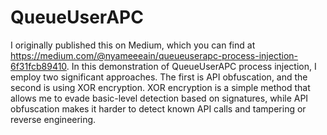 # QueueUserAPC
I originally published this on Medium, which you can find at https://medium.com/@nyameeeain/queueuserapc-process-injection-6f31fcb89410.
In this demonstration of QueueUserAPC process injection, I employ two significant approaches. The first is API obfuscation, and the second is using XOR encryption. XOR encryption is a simple method that allows me to evade basic-level detection based on signatures, while API obfuscation makes it harder to detect known API calls and tampering or reverse engineering.

